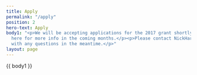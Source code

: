 ```yaml
---
title: Apply
permalink: "/apply"
position: 2
hero-text: Apply
body1: "<p>We will be accepting applications for the 2017 grant shortly! Check back
  here for more info in the coming months.</p><p>Please contact NickHarnik@gmail.com
  with any questions in the meantime.</p>"
layout: page
---
```


<!-- Start About Us Section -->
<section id="about-section" class="about-section">
    <div class="container">
        <div class="row">
            <div class="col-md-9">
                <div class="about-text">
                    {{ body1 }}
                    <!-- <p>We look for qualified applications who are very smart and very qualified when we look at applicants.</p> -->
                </div>
                <!-- <div class="download-btn">
                    <a href="static/sample.pdf" target="_blank" class="page-scroll btn btn-primary">Download the application</a>
                </div> -->
            </div>
        </div>
        <div class="row">
            <div class="col-md-9">
                <div class="about-text">
                   <!-- <p>To submit your application, <a href="mailto:someone@example.com?Subject=Application%20Submission" target="_top">email us</a> no later than September 1st, 2016.</p> -->
                </div>
            </div>
        </div>
    </div>
</section>